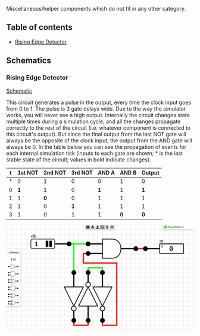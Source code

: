 Miscellaneous/helper components which do not fit in any other category.

## Table of contents
* [Rising Edge Detector](#rising_edge)

## Schematics

### <a name="rising_edge"></a>Rising Edge Detector
[Schematic](Rising%20Edge%20Detector.sch)

This circuit generates a pulse in the output, every time the clock input goes from 0 to 1. The pulse is 3 gate delays wide. Due to the way the simulator works, you will never see a high output. Internally the circuit changes state multiple times during a simulation cycle, and all the changes propagate correctly to the rest of the circuit (i.e. whatever component is connected to this circuit's output). But since the final output from the last NOT gate will always be the opposite of the clock input, the output from the AND gate will always be 0. In the table below you can see the propagation of events for each internal simulation tick (inputs to each gate are shown; * is the last stable state of the circuit; values in bold indicate changes).

| t | 1st NOT | 2nd NOT | 3rd NOT | AND A | AND B | Output |
|---|---------|---------|---------|-------|-------|--------|
| * | 0     | 1     | 0     | 0     | 1 | 0 |
| 0 | **1** | 1     | 0     | **1** | 1 | **1** |
| 1 | 1     | **0** | 0     | 1     | 1 | 1 |
| 2 | 1     | 0     | **1** | 1     | 1 | 1 |
| 3 | 1     | 0     | 1     | 1     | **0** | **0** |

![Rising Edge Detector](images/rising_edge.png "Rising Edge Detector")
